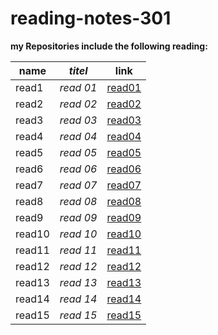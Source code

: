 # reading-notes-301


**my Repositories include the following reading:**

| **name**   | *titel*  | link                                                                 
|------------|----------|-----------------------------------------------------------------------------------------------|
| read1      |*read 01* |[read01](https://saharkhaled89.github.io/reading-notes-301/read01)                                |   
| read2      |*read 02* |[read02](https://saharkhaled89.github.io/reading-notes-301/read02)                        |                                                                                              
| read3      |*read 03* |[read03](https://saharkhaled89.github.io/reading-notes-301/read03)                                |                                               
| read4      |*read 04* |[read04](https://saharkhaled89.github.io/reading-notes-301/read04)                                |   
| read5      |*read 05* |[read05](https://saharkhaled89.github.io/reading-notes-301/read05)                                |   
| read6      |*read 06* |[read06](https://saharkhaled89.github.io/reading-notes-301/read06)                                |   
| read7      |*read 07* |[read07](https://saharkhaled89.github.io/reading-notes-301/read07)           |   
| read8      |*read 08* |[read08](https://saharkhaled89.github.io/reading-notes-301/read08)                                |   
| read9      |*read 09* |[read09]()                                |   
| read10     |*read 10* |[read10]()                                |   
| read11     |*read 11* |[read11]()                                |   
| read12     |*read 12* |[read12]()                                |   
| read13     |*read 13* |[read13]()                                |   
| read14     |*read 14* |[read14]()                                |   
| read15     |*read 15* |[read15]()                                |   
